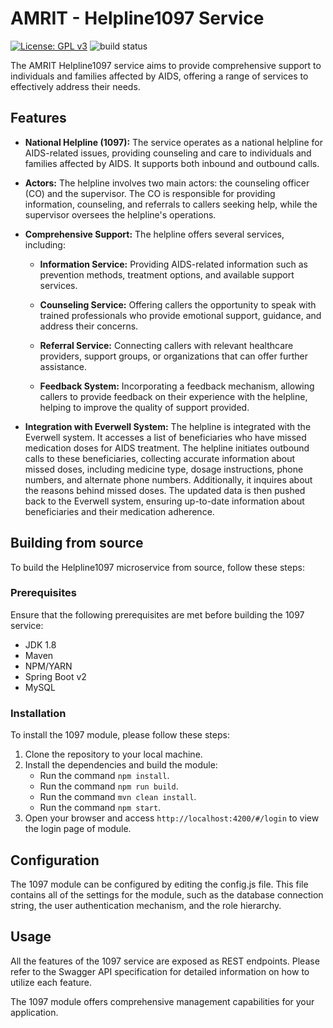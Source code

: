 # AMRIT - Helpline1097 Service

[![License: GPL v3](https://img.shields.io/badge/License-GPLv3-blue.svg)](https://www.gnu.org/licenses/gpl-3.0) ![build status](https://github.com/PSMRI/Helpline1097-UI/actions/workflows/sast-and-package.yml/badge.svg)

The AMRIT Helpline1097 service aims to provide comprehensive support to individuals and families affected by AIDS, offering a range of services to effectively address their needs.

## Features

- **National Helpline (1097):** The service operates as a national helpline for AIDS-related issues, providing counseling and care to individuals and families affected by AIDS. It supports both inbound and outbound calls.

- **Actors:** The helpline involves two main actors: the counseling officer (CO) and the supervisor. The CO is responsible for providing information, counseling, and referrals to callers seeking help, while the supervisor oversees the helpline's operations.

- **Comprehensive Support:** The helpline offers several services, including:

  - **Information Service:** Providing AIDS-related information such as prevention methods, treatment options, and available support services.
  
  - **Counseling Service:** Offering callers the opportunity to speak with trained professionals who provide emotional support, guidance, and address their concerns.
  
  - **Referral Service:** Connecting callers with relevant healthcare providers, support groups, or organizations that can offer further assistance.
  
  - **Feedback System:** Incorporating a feedback mechanism, allowing callers to provide feedback on their experience with the helpline, helping to improve the quality of support provided.

- **Integration with Everwell System:** The helpline is integrated with the Everwell system. It accesses a list of beneficiaries who have missed medication doses for AIDS treatment. The helpline initiates outbound calls to these beneficiaries, collecting accurate information about missed doses, including medicine type, dosage instructions, phone numbers, and alternate phone numbers. Additionally, it inquires about the reasons behind missed doses. The updated data is then pushed back to the Everwell system, ensuring up-to-date information about beneficiaries and their medication adherence.

## Building from source

To build the Helpline1097 microservice from source, follow these steps:

### Prerequisites

Ensure that the following prerequisites are met before building the 1097 service:

* JDK 1.8
* Maven
* NPM/YARN
* Spring Boot v2
* MySQL

### Installation

To install the 1097 module, please follow these steps:

1. Clone the repository to your local machine.
2. Install the dependencies and build the module:
   - Run the command `npm install`.
   - Run the command `npm run build`.
   - Run the command `mvn clean install`.
   - Run the command `npm start`.
3. Open your browser and access `http://localhost:4200/#/login` to view the login page of module.

## Configuration
The 1097 module can be configured by editing the config.js file. This file contains all of the settings for the module, such as the database connection string, the user authentication mechanism, and the role hierarchy.

## Usage

All the features of the 1097 service are exposed as REST endpoints. Please refer to the Swagger API specification for detailed information on how to utilize each feature.

The 1097 module offers comprehensive management capabilities for your application.

<!-- # Iemrdash

This project was generated with [Angular CLI](https://github.com/angular/angular-cli) version 1.0.4.

## Development server

Run `ng serve` for a dev server. Navigate to `http://localhost:4200/`. The app will automatically reload if you change any of the source files.

## Code scaffolding

Run `ng generate component component-name` to generate a new component. You can also use `ng generate directive|pipe|service|class|module`.

## Build

Run `ng build` to build the project. The build artifacts will be stored in the `dist/` directory. Use the `-prod` flag for a production build.

## Running unit tests

Run `ng test` to execute the unit tests via [Karma](https://karma-runner.github.io).

## Running end-to-end tests

Run `ng e2e` to execute the end-to-end tests via [Protractor](http://www.protractortest.org/).
Before running the tests make sure you are serving the app via `ng serve`.

## Further help

To get more help on the Angular CLI use `ng help` or go check out the [Angular CLI README](https://github.com/angular/angular-cli/blob/master/README.md).
-->
